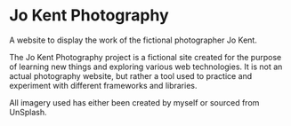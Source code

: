 # Jo Kent Photography

A website to display the work of the fictional photographer Jo Kent.

The Jo Kent Photography project is a fictional site created for the purpose of learning new things and exploring various web technologies. It is not an actual photography website, but rather a tool used to practice and experiment with different frameworks and libraries.

All imagery used has either been created by myself or sourced from UnSplash.
